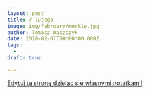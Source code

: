 ```yaml
---
layout: post
title: 7 lutego
image: img/february/merkle.jpg
author: Tomasz Waszczyk
date: 2018-02-07T10:00:00.000Z
tags:
  - 
draft: true

---
```


<a href="https://github.com/TomaszWaszczyk/historia.waszczyk.com/edit/master/src/content/february-7.md" target="_blank">Edytuj tę stronę dzieląc się własnymi notatkami!</a>
